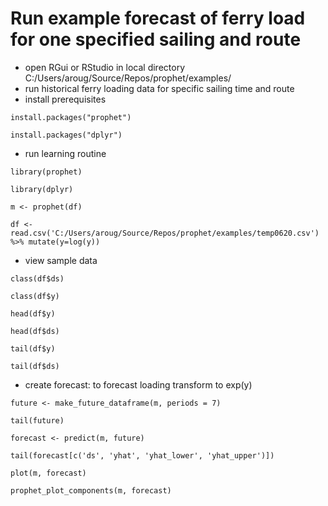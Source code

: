 # Run example forecast of ferry load for one specified sailing and route
- open RGui or RStudio in local directory C:/Users/aroug/Source/Repos/prophet/examples/
- run historical ferry loading data for specific sailing time and route
- install prerequisites

```install.packages("prophet")```

```install.packages("dplyr")```
- run learning routine

```library(prophet)```

```library(dplyr)```

```m <- prophet(df)```

```df <- read.csv('C:/Users/aroug/Source/Repos/prophet/examples/temp0620.csv') %>% mutate(y=log(y))```
- view sample data

```class(df$ds)```

```class(df$y)```

```head(df$y)```

```head(df$ds)```

```tail(df$y)```

```tail(df$ds)```

- create forecast: to forecast loading transform to exp(y)

```future <- make_future_dataframe(m, periods = 7)```

```tail(future)```

```forecast <- predict(m, future)```

```tail(forecast[c('ds', 'yhat', 'yhat_lower', 'yhat_upper')])```

```plot(m, forecast)```

```prophet_plot_components(m, forecast)```
